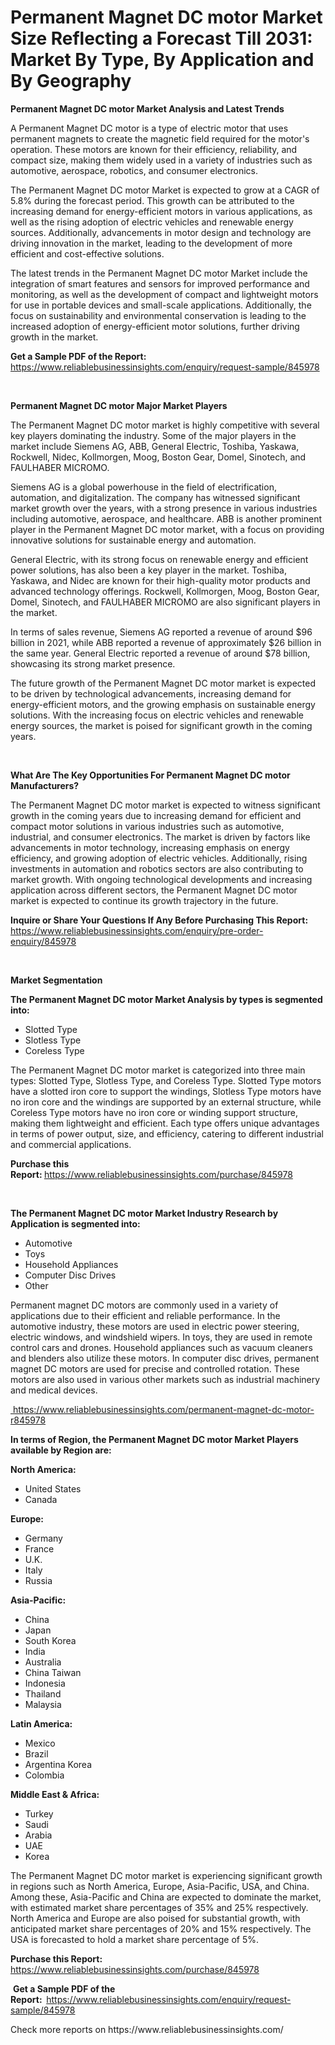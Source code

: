 <p><h1>Permanent Magnet DC motor Market Size Reflecting a Forecast Till 2031: Market By Type, By Application and By Geography</h1></p><p><strong>Permanent Magnet DC motor Market Analysis and Latest Trends</strong></p>
<p><p>A Permanent Magnet DC motor is a type of electric motor that uses permanent magnets to create the magnetic field required for the motor's operation. These motors are known for their efficiency, reliability, and compact size, making them widely used in a variety of industries such as automotive, aerospace, robotics, and consumer electronics.</p><p>The Permanent Magnet DC motor Market is expected to grow at a CAGR of 5.8% during the forecast period. This growth can be attributed to the increasing demand for energy-efficient motors in various applications, as well as the rising adoption of electric vehicles and renewable energy sources. Additionally, advancements in motor design and technology are driving innovation in the market, leading to the development of more efficient and cost-effective solutions.</p><p>The latest trends in the Permanent Magnet DC motor Market include the integration of smart features and sensors for improved performance and monitoring, as well as the development of compact and lightweight motors for use in portable devices and small-scale applications. Additionally, the focus on sustainability and environmental conservation is leading to the increased adoption of energy-efficient motor solutions, further driving growth in the market.</p></p>
<p><strong>Get a Sample PDF of the Report:&nbsp;</strong> <a href="https://www.reliablebusinessinsights.com/enquiry/request-sample/845978">https://www.reliablebusinessinsights.com/enquiry/request-sample/845978</a></p>
<p>&nbsp;</p>
<p><strong>Permanent Magnet DC motor Major Market Players</strong></p>
<p><p>The Permanent Magnet DC motor market is highly competitive with several key players dominating the industry. Some of the major players in the market include Siemens AG, ABB, General Electric, Toshiba, Yaskawa, Rockwell, Nidec, Kollmorgen, Moog, Boston Gear, Domel, Sinotech, and FAULHABER MICROMO.</p><p>Siemens AG is a global powerhouse in the field of electrification, automation, and digitalization. The company has witnessed significant market growth over the years, with a strong presence in various industries including automotive, aerospace, and healthcare. ABB is another prominent player in the Permanent Magnet DC motor market, with a focus on providing innovative solutions for sustainable energy and automation.</p><p>General Electric, with its strong focus on renewable energy and efficient power solutions, has also been a key player in the market. Toshiba, Yaskawa, and Nidec are known for their high-quality motor products and advanced technology offerings. Rockwell, Kollmorgen, Moog, Boston Gear, Domel, Sinotech, and FAULHABER MICROMO are also significant players in the market.</p><p>In terms of sales revenue, Siemens AG reported a revenue of around $96 billion in 2021, while ABB reported a revenue of approximately $26 billion in the same year. General Electric reported a revenue of around $78 billion, showcasing its strong market presence.</p><p>The future growth of the Permanent Magnet DC motor market is expected to be driven by technological advancements, increasing demand for energy-efficient motors, and the growing emphasis on sustainable energy solutions. With the increasing focus on electric vehicles and renewable energy sources, the market is poised for significant growth in the coming years.</p></p>
<p>&nbsp;</p>
<p><strong>What Are The Key Opportunities For Permanent Magnet DC motor Manufacturers?</strong></p>
<p><p>The Permanent Magnet DC motor market is expected to witness significant growth in the coming years due to increasing demand for efficient and compact motor solutions in various industries such as automotive, industrial, and consumer electronics. The market is driven by factors like advancements in motor technology, increasing emphasis on energy efficiency, and growing adoption of electric vehicles. Additionally, rising investments in automation and robotics sectors are also contributing to market growth. With ongoing technological developments and increasing application across different sectors, the Permanent Magnet DC motor market is expected to continue its growth trajectory in the future.</p></p>
<p><strong>Inquire or Share Your Questions If Any Before Purchasing This Report:</strong> <a href="https://www.reliablebusinessinsights.com/enquiry/pre-order-enquiry/845978">https://www.reliablebusinessinsights.com/enquiry/pre-order-enquiry/845978</a></p>
<p>&nbsp;</p>
<p><strong>Market Segmentation</strong></p>
<p><strong>The Permanent Magnet DC motor Market Analysis by types is segmented into:</strong></p>
<p><ul><li>Slotted Type</li><li>Slotless Type</li><li>Coreless Type</li></ul></p>
<p><p>The Permanent Magnet DC motor market is categorized into three main types: Slotted Type, Slotless Type, and Coreless Type. Slotted Type motors have a slotted iron core to support the windings, Slotless Type motors have no iron core and the windings are supported by an external structure, while Coreless Type motors have no iron core or winding support structure, making them lightweight and efficient. Each type offers unique advantages in terms of power output, size, and efficiency, catering to different industrial and commercial applications.</p></p>
<p><strong>Purchase this Report:&nbsp;</strong><a href="https://www.reliablebusinessinsights.com/purchase/845978">https://www.reliablebusinessinsights.com/purchase/845978</a></p>
<p>&nbsp;</p>
<p><strong>The Permanent Magnet DC motor Market Industry Research by Application is segmented into:</strong></p>
<p><ul><li>Automotive</li><li>Toys</li><li>Household Appliances</li><li>Computer Disc Drives</li><li>Other</li></ul></p>
<p><p>Permanent magnet DC motors are commonly used in a variety of applications due to their efficient and reliable performance. In the automotive industry, these motors are used in electric power steering, electric windows, and windshield wipers. In toys, they are used in remote control cars and drones. Household appliances such as vacuum cleaners and blenders also utilize these motors. In computer disc drives, permanent magnet DC motors are used for precise and controlled rotation. These motors are also used in various other markets such as industrial machinery and medical devices.</p></p>
<p><a href="https://www.reliablebusinessinsights.com/permanent-magnet-dc-motor-r845978">&nbsp;https://www.reliablebusinessinsights.com/permanent-magnet-dc-motor-r845978</a></p>
<p><strong>In terms of Region, the Permanent Magnet DC motor Market Players available by Region are:</strong></p>
<p>
    <p> <strong> North America: </strong>
        <ul>
            <li>United States</li>
            <li>Canada</li>
        </ul>
        </p> 
    <p> <strong> Europe: </strong>
        <ul>
            <li>Germany</li>
            <li>France</li>
            <li>U.K.</li>
            <li>Italy</li>
            <li>Russia</li>
        </ul>
        </p> 
    <p> <strong> Asia-Pacific: </strong>
        <ul>
            <li>China</li>
            <li>Japan</li>
            <li>South Korea</li>
            <li>India</li>
            <li>Australia</li>
            <li>China Taiwan</li>
            <li>Indonesia</li>
            <li>Thailand</li>
            <li>Malaysia</li>
        </ul>
        </p> 
    <p> <strong> Latin America: </strong>
        <ul>
            <li>Mexico</li>
            <li>Brazil</li>
            <li>Argentina Korea</li>
            <li>Colombia</li>
        </ul>
        </p> 
    <p> <strong> Middle East & Africa: </strong>
        <ul>
            <li>Turkey</li>
            <li>Saudi</li>
            <li>Arabia</li>
            <li>UAE</li>
            <li>Korea</li>
        </ul>
    </p>
    </p>
<p><p>The Permanent Magnet DC motor market is experiencing significant growth in regions such as North America, Europe, Asia-Pacific, USA, and China. Among these, Asia-Pacific and China are expected to dominate the market, with estimated market share percentages of 35% and 25% respectively. North America and Europe are also poised for substantial growth, with anticipated market share percentages of 20% and 15% respectively. The USA is forecasted to hold a market share percentage of 5%.</p></p>
<p><strong>Purchase this Report: </strong><a href="https://www.reliablebusinessinsights.com/purchase/845978">https://www.reliablebusinessinsights.com/purchase/845978</a></p>
<p>&nbsp;<strong>Get a Sample PDF of the Report:&nbsp;&nbsp;</strong><a href="https://www.reliablebusinessinsights.com/enquiry/request-sample/845978">https://www.reliablebusinessinsights.com/enquiry/request-sample/845978</a></p>
<p><strong></strong></p>
<p>Check more reports on https://www.reliablebusinessinsights.com/</p>